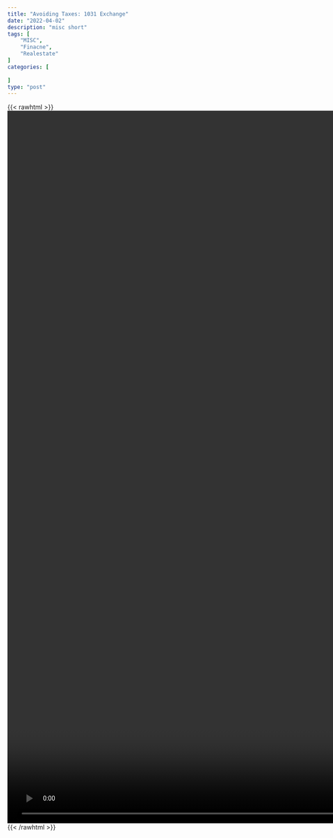 ```yaml
---
title: "Avoiding Taxes: 1031 Exchange"
date: "2022-04-02"
description: "misc short"
tags: [
    "MISC",
    "Finacne",
    "Realestate"
]
categories: [
    
]
type: "post"
---
```

{{< rawhtml >}}
    <video style="height:40vh;width:auto" overflow="hidden" controls>
        <source src="https://clips.dev00ps.com/MISC/Avoiding%20Taxes%20Legally%20the%201031%20exchange..mp4" type="video/mp4"> 
    </video>
{{< /rawhtml >}}
